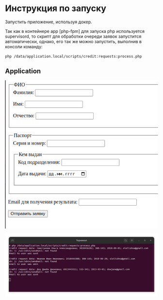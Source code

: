 # Инструкция по запуску

Запустить приложение, используя докер.

Так как в контейнере app [php-fpm] для запуска php используется supervisord,
то скрипт для обработки очереди заявок запустится автоматически, однако, его
так же можно запустить, выполнив в консоли команду:

`php /data/application.local/scripts/credit:requests:process.php`

## Application

![Application](images/app.png)

![Console](images/script.png)

